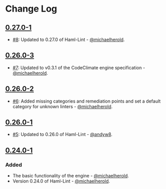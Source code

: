 # Change Log

## [0.27.0-1](https://github.com/michaelherold/codeclimate-haml-lint/tree/v0.27.0-1)

* [#8](https://github.com/michaelherold/codeclimate-haml-lint/pull/8): Updated to 0.27.0 of Haml-Lint - [@michaelherold].

## [0.26.0-3](https://github.com/michaelherold/codeclimate-haml-lint/tree/v0.26.0-3)

* [#7](https://github.com/michaelherold/codeclimate-haml-lint/pull/7): Updated to v0.3.1 of the CodeClimate engine specification - [@michaelherold].

## [0.26.0-2](https://github.com/michaelherold/codeclimate-haml-lint/tree/v0.26.0-2)

* [#6](https://github.com/michaelherold/codeclimate-haml-lint/pull/6): Added missing categories and remediation points and set a default category for unknown linters - [@michaelherold].

## [0.26.0-1](https://github.com/michaelherold/codeclimate-haml-lint/tree/v0.26.0-1)

* [#5](https://github.com/michaelherold/codeclimate-haml-lint/pull/5): Updated to 0.26.0 of Haml-Lint - [@andyw8].

## [0.24.0-1](https://github.com/michaelherold/codeclimate-haml-lint/tree/v0.24.0-1)

### Added

* The basic functionality of the engine - [@michaelherold].
* Version 0.24.0 of Haml-Lint - [@michaelherold].

[@andyw8]: https://github.com/andyw8
[@michaelherold]: https://github.com/michaelherold

